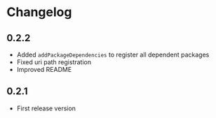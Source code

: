 # Changelog

## 0.2.2

- Added `addPackageDependencies` to register all dependent packages
- Fixed uri path registration
- Improved README

## 0.2.1

- First release version
